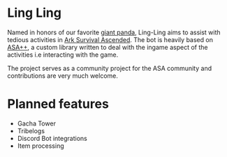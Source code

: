 # Ling Ling
Named in honors of our favorite [giant panda](https://en.wikipedia.org/wiki/Ling_Ling_(giant_panda)), Ling-Ling aims to assist with tedious activities in [Ark Survival Ascended](https://ark.wiki.gg/wiki/ARK:_Survival_Ascended).
The bot is heavily based on [ASA++](https://github.com/kennyhml/ASAPP), a custom library written to deal with the ingame aspect of the activities i.e interacting with the game.

The project serves as a community project for the ASA community and contributions are very much welcome.

# Planned features
- Gacha Tower
- Tribelogs
- Discord Bot integrations
- Item processing
